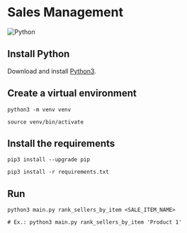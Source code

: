 # Sales Management 

![Python](https://img.shields.io/badge/python-v3.8-green)

## Install Python 

Download and install [Python3](https://www.python.org/downloads/). 

## Create a virtual environment 

```
python3 -m venv venv

source venv/bin/activate
```

## Install the requirements

```
pip3 install --upgrade pip

pip3 install -r requirements.txt
```

## Run 

```
python3 main.py rank_sellers_by_item <SALE_ITEM_NAME>

# Ex.: python3 main.py rank_sellers_by_item 'Product 1'
```

